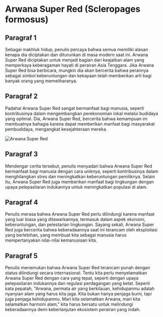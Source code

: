 # Arwana Super Red (Scleropages formosus)

## Paragraf 1

Sebagai makhluk hidup, penulis percaya bahwa semua memiliki alasan kenapa dia diciptakan dan diturunkan di masa modern saat ini. Arwana Super Red diciptakan untuk menjadi bagian dari keajaiban alam yang memperkaya keberagaman hayati di perairan Asia Tenggara. Jika Arwana Super Red bisa berbicara, mungkin dia akan bercerita bahwa perannya sebagai simbol keberuntungan dan kekayaan telah memberikan arti bagi banyak orang yang memeliharanya.

## Paragraf 2

Padahal Arwana Super Red sangat bermanfaat bagi manusia, seperti kontribusinya dalam mengembangkan perekonomian lokal melalui budidaya yang optimal. Dia, Arwana Super Red, bercerita bahwa kemampuan ini membuatnya bahagia karena dapat memberikan manfaat bagi masyarakat pembudidaya, mengangkat kesejahteraan mereka.

![Arwana Super Red](https://websitemurahsurabaya.com/wp-content/uploads/2022/10/Harga-Arwana-Super-Red.jpg)

## Paragraf 3

Mendengar cerita tersebut, penulis menyadari bahwa Arwana Super Red bermanfaat bagi manusia dengan cara uniknya, seperti kontribusinya dalam menghilangkan stres dan meningkatkan keberuntungan pemiliknya. Selain itu, Arwana Super Red juga memberikan manfaat bagi lingkungan dengan upaya pelepasliaran indukannya untuk meningkatkan populasi di alam.

## Paragraf 4

Penulis merasa bahwa Arwana Super Red perlu dilindungi karena manfaat yang luar biasa yang ditawarkannya, termasuk dalam aspek ekonomi, keberuntungan, dan pelestarian lingkungan. Sayang sekali, Arwana Super Red juga bercerita bahwa keberadaannya saat ini terancam oleh eksploitasi yang berlebihan, yang membuat kita sebagai manusia harus mempertanyakan nilai-nilai kemanusiaan kita.

## Paragraf 5

Penulis menemukan bahwa Arwana Super Red terancam punah dengan status dilindungi secara internasional. Tentu kita perlu menyelamatkan Arwana Super Red dengan cara yang tepat, seperti dengan upaya pelepasliaran indukannya dan regulasi perdagangan yang ketat. Seperti kata pepatah, "Arwana, permata air yang berkilauan, kehidupanmu adalah nyanyian alam yang harus kita jaga. Kita bukan hanya penjaga bumi, tapi juga penjaga kehidupanmu. Mari kita selamatkan Arwana, mari kita selamatkan harmoni alam," kita harus bersatu untuk melindungi keberadaannya demi keberlanjutan ekosistem perairan yang indah.
